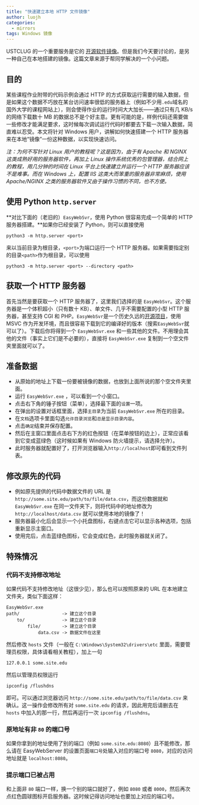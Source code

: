```yaml
---
title: "快速建立本地 HTTP 文件镜像"
author: luojh
categories:
  - mirrors
tags: Windows 镜像
---
```


USTCLUG 的一个重要服务是它的 [开源软件镜像](https://mirrors.ustc.edu.cn)。但是我们今天要讨论的，是另一种自己在本地搭建的镜像。这篇文章来源于帮同学解决的一个小问题。

## 目的

某些课程作业附带的代码示例会通过 HTTP 的方式获取运行需要的输入数据，但是如果这个数据不巧放在某台访问速率很低的服务器上（例如不少用`.edu`域名的国外大学的课程网站上），则会使得作业的运行时间大大加长——通过只有几 KB/s 的网络下载数十 MB 的数据总不是个好主意。更有可能的是，样例代码还需要做一些修改才能满足要求，这时候每次调试运行代码时都要去下载一次输入数据，简直难以忍受。本文将针对 Windows 用户，讲解如何快速搭建一个 HTTP 服务器来在本地“镜像”一份这种数据，以实现快速访问。

_注：为何不写针对 Linux 用户的教程呢？这是因为，由于有 Apache 和 NGINX 这类成熟好用的服务器软件，再加上 Linux 操作系统优秀的包管理器，结合网上的教程，用几分钟的时间在 Linux 平台上快速建立并运行一个 HTTP 服务器应该不是难事。而在 Windows 上，配置 IIS 这类大而笨重的服务器非常麻烦，使用 Apache/NGINX 之类的服务器软件又由于操作习惯的不同，也不方便。_

## 使用 Python `http.server`

**对比下面的（老旧的）`EasyWebSvr`，使用 Python 很容易完成一个简单的 HTTP 服务器搭建。**如果你已经安装了 Python，则可以直接使用

```
python3 -m http.server <port>
```

来以当前目录为根目录，`<port>`为端口运行一个 HTTP 服务器。如果需要指定别的目录`<path>`作为根目录，可以使用

```
python3 -m http.server <port> --directory <path>
```

## 获取一个 HTTP 服务器

首先当然是要获取一个 HTTP 服务器了，这里我们选择的是 `EasyWebSvr`。这个服务器是一个体积超小（只有数十 KB）、单文件、几乎不需要配置的小型 HTTP 服务器，甚至支持 CGI 和 PHP。`EasyWebSvr`是一个历史久远的[开源项目](https://github.com/baojianjob/EasyWebSvr)，使用 MSVC 作为开发环境，而且很容易下载到它的编译好的版本（搜索`EasyWebSvr`就可以了）。下载后你将得到一个 `EasyWebSvr.exe` 和一些其他的文件。不用理会其他的文件（事实上它们是不必要的），直接将 `EasyWebSvr.exe` 复制到一个空文件夹里面就可以了。

## 准备数据

- 从原始的地址上下载一份要被镜像的数据，也放到上面所说的那个空文件夹里面。
- 运行 `EasyWebSvr.exe` ，可以看到一个小窗口。
- 点击右下角的锤子按钮（菜单），选择最下面的`设置`一项。
- 在弹出的设置对话框里面，选择`主目录`为当前 `EasyWebSvr.exe` 所在的目录。
- 在`文档`选项卡里面勾选`允许目录浏览`和`总是显示目录内容`。
- 点击`确定`结束并保存配置。
- 然后在主窗口里面点击右下方的红色按钮（在菜单按钮的边上），正常应该看到它变成蓝绿色（这时候如果有 Windows 防火墙提示，请选择允许）。
- 此时服务器就配置好了，打开浏览器输入`http://localhost`即可看到文件列表。

## 修改原先的代码

- 例如原先提供的代码中数据文件的 URL 是 `http://some.site.edu/path/to/file/data.csv`，而这份数据就和 `EasyWebSvr.exe` 在同一文件夹下，则将代码中的地址修改为 `http://localhost/data.csv` 就可以使用本地的镜像了！
- 服务器最小化后会显示一个小托盘图标，右键点击它可以显示各种选项，包括重新显示主窗口。
- 使用完后，点击蓝绿色图标，它会变成红色，此时服务器就关闭了。

## 特殊情况

### 代码不支持修改地址

如果代码不支持修改地址（这很少见），那么也可以按照原来的 URL 在本地建立文件夹，类似下面这样：

```
EasyWebSvr.exe
path/                -> 建立这个目录
    to/              -> 建立这个目录
        file/        -> 建立这个目录
            data.csv -> 数据文件在这里
```

然后修改 `hosts` 文件（一般在 `C:\Windows\System32\drivers\etc` 里面，需要管理员权限，具体请看相关教程），加上一句

```
127.0.0.1 some.site.edu
```

然后以管理员权限运行

```
ipconfig /flushdns
```

即可。可以通过浏览器访问 `http://some.site.edu/path/to/file/data.csv` 来确认。这一操作会修改所有对 `some.site.edu` 的请求，因此用完后请删去在 `hosts` 中加入的那一行，然后再运行一次 `ipconfig /flushdns`。

### 原地址有非 `80` 的端口号

如果你拿到的地址使用了别的端口（例如 `some.site.edu:8080`）且不能修改，那么请在 EasyWebServer 的设置页面`端口号`处输入对应的端口号 `8080`，对应的访问地址就是 `localhost:8080`。

### 提示端口已被占用

和上面非 `80` 端口一样，换一个别的端口就好了，例如 `8080` 或者 `8000`，然后再次点红色圆球图标开启服务器。这时候记得访问地址也要加上对应的端口号。
